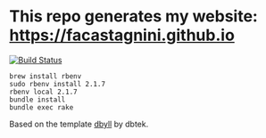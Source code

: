 # This repo generates my website: https://facastagnini.github.io

[![Build Status](https://travis-ci.org/facastagnini/facastagnini.github.io.svg?branch=master)](https://travis-ci.org/facastagnini/facastagnini.github.io)

```
brew install rbenv
sudo rbenv install 2.1.7
rbenv local 2.1.7
bundle install
bundle exec rake
```

Based on the template [dbyll](https://github.com/dbtek/dbyll/) by dbtek.